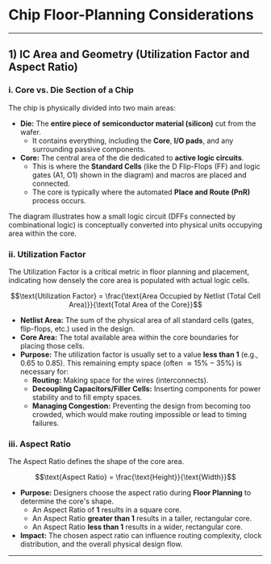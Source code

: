 # Chip Floor-Planning Considerations

---

## 1) IC Area and Geometry (Utilization Factor and Aspect Ratio)

### i. Core vs. Die Section of a Chip

The chip is physically divided into two main areas:

* **Die:** The **entire piece of semiconductor material (silicon)** cut from the wafer.
    * It contains everything, including the **Core**, **I/O pads**, and any surrounding passive components.
* **Core:** The central area of the die dedicated to **active logic circuits**.
    * This is where the **Standard Cells** (like the D Flip-Flops (FF) and logic gates (A1, O1) shown in the diagram) and macros are placed and connected.
    * The core is typically where the automated **Place and Route (PnR)** process occurs.

The diagram illustrates how a small logic circuit (DFFs connected by combinational logic) is conceptually converted into physical units occupying area within the core.


### ii. Utilization Factor

The Utilization Factor is a critical metric in floor planning and placement, indicating how densely the core area is populated with actual logic cells.

$$\text{Utilization Factor} = \frac{\text{Area Occupied by Netlist (Total Cell Area)}}{\text{Total Area of the Core}}$$

* **Netlist Area:** The sum of the physical area of all standard cells (gates, flip-flops, etc.) used in the design.
* **Core Area:** The total available area within the core boundaries for placing those cells.
* **Purpose:** The utilization factor is usually set to a value **less than 1** (e.g., 0.65 to 0.85). This remaining empty space (often $\approx 15\% - 35\%$) is necessary for:
    * **Routing:** Making space for the wires (interconnects).
    * **Decoupling Capacitors/Filler Cells:** Inserting components for power stability and to fill empty spaces.
    * **Managing Congestion:** Preventing the design from becoming too crowded, which would make routing impossible or lead to timing failures.


### iii. Aspect Ratio

The Aspect Ratio defines the shape of the core area.

$$\text{Aspect Ratio} = \frac{\text{Height}}{\text{Width}}$$

* **Purpose:** Designers choose the aspect ratio during **Floor Planning** to determine the core's shape.
    * An Aspect Ratio of **1** results in a square core.
    * An Aspect Ratio **greater than 1** results in a taller, rectangular core.
    * An Aspect Ratio **less than 1** results in a wider, rectangular core.
* **Impact:** The chosen aspect ratio can influence routing complexity, clock distribution, and the overall physical design flow.

---


